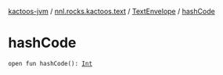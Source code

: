 [kactoos-jvm](../../index.md) / [nnl.rocks.kactoos.text](../index.md) / [TextEnvelope](index.md) / [hashCode](./hash-code.md)

# hashCode

`open fun hashCode(): `[`Int`](https://kotlinlang.org/api/latest/jvm/stdlib/kotlin/-int/index.html)
